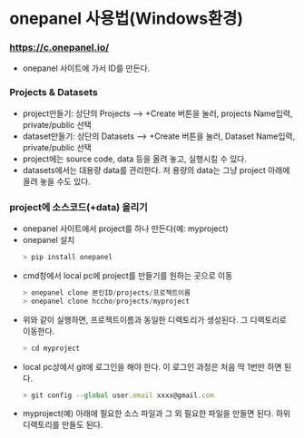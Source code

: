 # onepanel 사용법(Windows환경)
### https://c.onepanel.io/
 * onepanel 사이트에 가서 ID를 만든다.
 
### Projects & Datasets

 * project만들기: 상단의 Projects --> +Create 버튼을 눌러, projects Name입력, private/public 선택
 * dataset만들기: 상단의 Datasets --> +Create 버튼을 눌러, Dataset Name입력, private/public 선택
 * project에는 source code, data 등을 올려 놓고, 실행시킬 수 있다. 
 * datasets에서는 대용량 data를 관리한다. 저 용량의 data는 그냥 project 아래에 올려 놓을 수도 있다.


### project에 소스코드(+data) 올리기
 * onepanel 사이트에서 project를 하나 만든다(예: myproject)
 * onepanel 설치
	``` js
	> pip install onepanel	
	``` 
 * cmd창에서 local pc에 project를 만들기를 원하는 곳으로 이동
	``` js
	> onepanel clone 본인ID/projects/프로젝트이름
	> onepanel clone hccho/projects/myproject
	``` 
 * 위와 같이 실행하면, 프로젝트이름과 동일한 디렉토리가 생성된다. 그 디렉토리로 이동한다.
 	``` js
	> cd myproject
	``` 
 * local pc상에서 git에 로그인을 해야 한다. 이 로그인 과정은 처음 딱 1번만 하면 된다.
 	``` js
	> git config --global user.email xxxx@gmail.com
	```  
 * myproject(예) 아래에 필요한 소스 파일과 그 외 필요한 파일을 만들면 된다. 하위 디렉토리를 만들도 된다.
